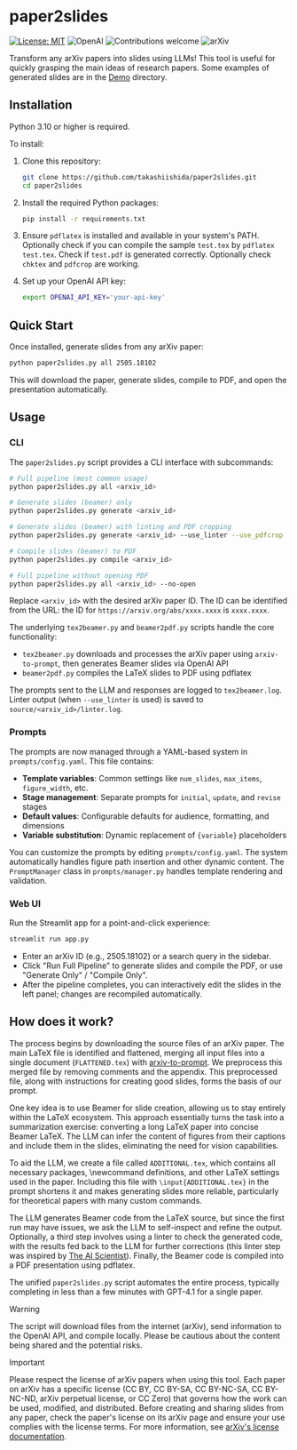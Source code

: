# paper2slides

[![License: MIT](https://img.shields.io/badge/License-MIT-yellow.svg)](https://opensource.org/licenses/MIT) ![OpenAI](https://img.shields.io/badge/OpenAI-GPT--4.1-412991.svg) ![Contributions welcome](https://img.shields.io/badge/contributions-welcome-brightgreen.svg) ![arXiv](https://img.shields.io/badge/arXiv-papers-b31b1b.svg)


Transform any arXiv papers into slides using LLMs! This tool is useful for quickly grasping the main ideas of research papers. Some examples of generated slides are in the [Demo](demo/) directory.

## Installation

Python 3.10 or higher is required.

To install:

1. Clone this repository:
    ```sh
    git clone https://github.com/takashiishida/paper2slides.git
    cd paper2slides
    ```

2. Install the required Python packages:
    ```sh
    pip install -r requirements.txt
    ```

3. Ensure `pdflatex` is installed and available in your system's PATH. Optionally check if you can compile the sample `test.tex` by `pdflatex test.tex`. Check if `test.pdf` is generated correctly. Optionally check `chktex` and `pdfcrop` are working.

4. Set up your OpenAI API key:
    ```sh
    export OPENAI_API_KEY='your-api-key'
    ```

## Quick Start

Once installed, generate slides from any arXiv paper:

```sh
python paper2slides.py all 2505.18102
```

This will download the paper, generate slides, compile to PDF, and open the presentation automatically.

## Usage

### CLI

The `paper2slides.py` script provides a CLI interface with subcommands:

```sh
# Full pipeline (most common usage)
python paper2slides.py all <arxiv_id>

# Generate slides (beamer) only
python paper2slides.py generate <arxiv_id>

# Generate slides (beamer) with linting and PDF cropping
python paper2slides.py generate <arxiv_id> --use_linter --use_pdfcrop

# Compile slides (beamer) to PDF
python paper2slides.py compile <arxiv_id>

# Full pipeline without opening PDF
python paper2slides.py all <arxiv_id> --no-open
```

Replace `<arxiv_id>` with the desired arXiv paper ID.
The ID can be identified from the URL: the ID for `https://arxiv.org/abs/xxxx.xxxx` is `xxxx.xxxx`.

The underlying `tex2beamer.py` and `beamer2pdf.py` scripts handle the core functionality:
- `tex2beamer.py` downloads and processes the arXiv paper using `arxiv-to-prompt`, then generates Beamer slides via OpenAI API
- `beamer2pdf.py` compiles the LaTeX slides to PDF using pdflatex

The prompts sent to the LLM and responses are logged to `tex2beamer.log`.
Linter output (when `--use_linter` is used) is saved to `source/<arxiv_id>/linter.log`.

### Prompts

The prompts are now managed through a YAML-based system in `prompts/config.yaml`. This file contains:

- **Template variables**: Common settings like `num_slides`, `max_items`, `figure_width`, etc.
- **Stage management**: Separate prompts for `initial`, `update`, and `revise` stages
- **Default values**: Configurable defaults for audience, formatting, and dimensions
- **Variable substitution**: Dynamic replacement of `{variable}` placeholders

You can customize the prompts by editing `prompts/config.yaml`. The system automatically handles figure path insertion and other dynamic content. The `PromptManager` class in `prompts/manager.py` handles template rendering and validation.

### Web UI
Run the Streamlit app for a point-and-click experience:
```bash
streamlit run app.py
```

- Enter an arXiv ID (e.g., 2505.18102) or a search query in the sidebar.
- Click "Run Full Pipeline" to generate slides and compile the PDF, or use "Generate Only" / "Compile Only".
- After the pipeline completes, you can interactively edit the slides in the left panel; changes are recompiled automatically.

## How does it work?

The process begins by downloading the source files of an arXiv paper. The main LaTeX file is identified and flattened, merging all input files into a single document (`FLATTENED.tex`) with [arxiv-to-prompt](https://github.com/takashiishida/arxiv-to-prompt). We preprocess this merged file by removing comments and the appendix. This preprocessed file, along with instructions for creating good slides, forms the basis of our prompt.

One key idea is to use Beamer for slide creation, allowing us to stay entirely within the LaTeX ecosystem. This approach essentially turns the task into a summarization exercise: converting a long LaTeX paper into concise Beamer LaTeX. The LLM can infer the content of figures from their captions and include them in the slides, eliminating the need for vision capabilities.

To aid the LLM, we create a file called `ADDITIONAL.tex`, which contains all necessary packages, \newcommand definitions, and other LaTeX settings used in the paper. Including this file with `\input{ADDITIONAL.tex}` in the prompt shortens it and makes generating slides more reliable, particularly for theoretical papers with many custom commands.

The LLM generates Beamer code from the LaTeX source, but since the first run may have issues, we ask the LLM to self-inspect and refine the output. Optionally, a third step involves using a linter to check the generated code, with the results fed back to the LLM for further corrections (this linter step was inspired by [The AI Scientist](https://www.arxiv.org/abs/2408.06292)). Finally, the Beamer code is compiled into a PDF presentation using pdflatex.

The unified `paper2slides.py` script automates the entire process, typically completing in less than a few minutes with GPT-4.1 for a single paper.

> [!WARNING]
> The script will download files from the internet (arXiv), send information to the OpenAI API, and compile locally. Please be cautious about the content being shared and the potential risks.

> [!IMPORTANT]
> Please respect the license of arXiv papers when using this tool. Each paper on arXiv has a specific license (CC BY, CC BY-SA, CC BY-NC-SA, CC BY-NC-ND, arXiv perpetual license, or CC Zero) that governs how the work can be used, modified, and distributed. Before creating and sharing slides from any paper, check the paper's license on its arXiv page and ensure your use complies with the license terms. For more information, see [arXiv's license documentation](https://info.arxiv.org/help/license/index.html).
